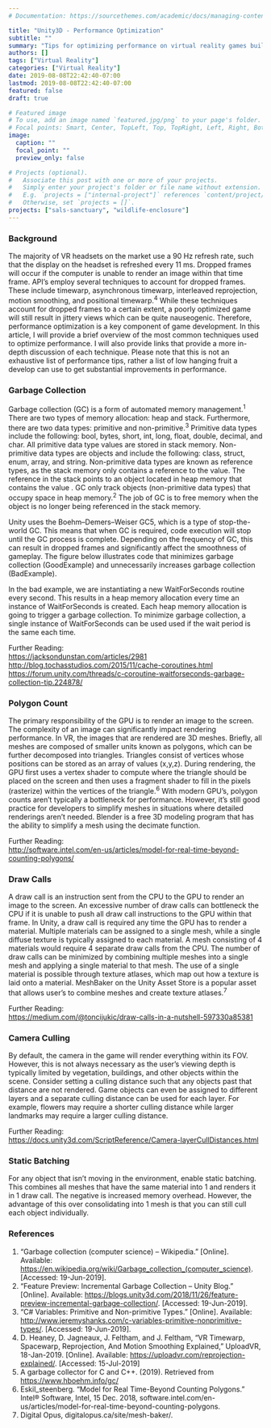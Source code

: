 ```yaml
---
# Documentation: https://sourcethemes.com/academic/docs/managing-content/

title: "Unity3D - Performance Optimization"
subtitle: ""
summary: "Tips for optimizing performance on virtual reality games built with Unity3D"
authors: []
tags: ["Virtual Reality"]
categories: ["Virtual Reality"]
date: 2019-08-08T22:42:40-07:00
lastmod: 2019-08-08T22:42:40-07:00
featured: false
draft: true

# Featured image
# To use, add an image named `featured.jpg/png` to your page's folder.
# Focal points: Smart, Center, TopLeft, Top, TopRight, Left, Right, BottomLeft, Bottom, BottomRight.
image:
  caption: ""
  focal_point: ""
  preview_only: false

# Projects (optional).
#   Associate this post with one or more of your projects.
#   Simply enter your project's folder or file name without extension.
#   E.g. `projects = ["internal-project"]` references `content/project/deep-learning/index.md`.
#   Otherwise, set `projects = []`.
projects: ["sals-sanctuary", "wildlife-enclosure"]
---
```

### Background
The majority of VR headsets on the market use a 90 Hz refresh rate, such that the display on the headset is refreshed every 11 ms. Dropped frames will occur if the computer is unable to render an image within that time frame. API’s employ several techniques to account for dropped frames. These include timewarp, asynchronous timewarp, interleaved reprojection, motion smoothing, and positional timewarp.<sup>4</sup> While these techniques account for dropped frames to a certain extent, a poorly optimized game will still result in jittery views which can be quite nauseogenic. Therefore, performance optimization is a key component of game development. In this article, I will provide a brief overview of the most common techniques used to optimize performance. I will also provide links that provide a more in-depth discussion of each technique. Please note that this is not an exhaustive list of performance tips, rather a list of low hanging fruit a develop can use to get substantial improvements in performance.

### Garbage Collection
Garbage collection (GC) is a form of automated memory management.<sup>1</sup> There are two types of memory allocation: heap and stack. Furthermore, there are two data types: primitive and non-primitive.<sup>3</sup> Primitive data types include the following: bool, bytes, short, int, long, float, double, decimal, and char. All primitive data type values are stored in stack memory. Non-primitive data types are objects and include the following: class, struct, enum, array, and string. Non-primitive data types are known as reference types, as the stack memory only contains a reference to the value. The reference in the stack points to an object located in heap memory that contains the value . GC only track objects (non-primitive data types) that occupy space in heap memory.<sup>2</sup> The job of GC is to free memory when the object is no longer being referenced in the stack memory.

Unity uses the Boehm–Demers–Weiser GC5, which is a type of stop-the-world GC. This means that when GC is required, code execution will stop until the GC process is complete. Depending on the frequency of GC, this can result in dropped frames and significantly affect the smoothness of gameplay. The figure below illustrates code that minimizes garbage collection (GoodExample) and unnecessarily increases garbage collection (BadExample).


In the bad example, we are instantiating a new WaitForSeconds routine every second. This results in a heap memory allocation every time an instance of WaitForSeconds is created. Each heap memory allocation is going to trigger a garbage collection. To minimize garbage collection, a single instance of WaitForSeconds can be used used if the wait period is the same each time.

Further Reading:<br>
https://jacksondunstan.com/articles/2981
http://blog.tochasstudios.com/2015/11/cache-coroutines.html
https://forum.unity.com/threads/c-coroutine-waitforseconds-garbage-collection-tip.224878/

### Polygon Count
The primary responsibility of the GPU is to render an image to the screen. The complexity of an image can significantly impact rendering performance. In VR, the images that are rendered are 3D meshes. Briefly, all meshes are composed of smaller units known as polygons, which can be further decomposed into triangles. Triangles consist of vertices whose positions can be stored as an array of values (x,y,z). During rendering, the GPU first uses a vertex shader to compute where the triangle should be placed on the screen and then uses a fragment shader to fill in the pixels (rasterize) within the vertices of the triangle.<sup>6</sup> With modern GPU’s, polygon counts aren’t typically a bottleneck for performance. However, it’s still good practice for developers to simplify meshes in situations where detailed renderings aren’t needed. Blender is a free 3D modeling program that has the ability to simplify a mesh using the decimate function.

Further Reading:<br>
http://software.intel.com/en-us/articles/model-for-real-time-beyond-counting-polygons/

### Draw Calls
A draw call is an instruction sent from the CPU to the GPU to render an image to the screen. An excessive number of draw calls can bottleneck the CPU if it is unable to push all draw call instructions to the GPU within that frame. In Unity, a draw call is required any time the GPU has to render a material. Multiple materials can be assigned to a single mesh, while a single diffuse texture is typically assigned to each material. A mesh consisting of 4 materials would require 4 separate draw calls from the CPU. The number of draw calls can be minimized by combining multiple meshes into a single mesh and applying a single material to that mesh. The use of a single material is possible through texture atlases, which map out how a texture is laid onto a material. MeshBaker on the Unity Asset Store is a popular asset that allows user’s to combine meshes and create texture atlases.<sup>7</sup>

Further Reading:<br>
https://medium.com/@toncijukic/draw-calls-in-a-nutshell-597330a85381

### Camera Culling
By default, the camera in the game will render everything within its FOV. However, this is not always necessary as the user’s viewing depth is typically limited by vegetation, buildings, and other objects within the scene. Consider setting a culling distance such that any objects past that distance are not rendered. Game objects can even be assigned to different layers and a separate culling distance can be used for each layer. For example, flowers may require a shorter culling distance while larger landmarks may require a larger culling distance.

Further Reading:<br>
https://docs.unity3d.com/ScriptReference/Camera-layerCullDistances.html

### Static Batching
For any object that isn’t moving in the environment, enable static batching. This combines all meshes that have the same material into 1 and renders it in 1 draw call. The negative is increased memory overhead. However, the advantage of this over consolidating into 1 mesh is that you can still cull each object individually.

### References

1. “Garbage collection (computer science) – Wikipedia.” [Online]. Available: https://en.wikipedia.org/wiki/Garbage_collection_(computer_science). [Accessed: 19-Jun-2019].
2. “Feature Preview: Incremental Garbage Collection – Unity Blog.” [Online]. Available: https://blogs.unity3d.com/2018/11/26/feature-preview-incremental-garbage-collection/. [Accessed: 19-Jun-2019].
3. “C# Variables: Primitive and Non-primitive Types.” [Online]. Available: http://www.jeremyshanks.com/c-variables-primitive-nonprimitive-types/. [Accessed: 19-Jun-2019].
4. D. Heaney, D. Jagneaux, J. Feltham, and J. Feltham, “VR Timewarp, Spacewarp, Reprojection, And Motion Smoothing Explained,” UploadVR, 18-Jan-2019. [Online]. Available: https://uploadvr.com/reprojection-explained/. [Accessed: 15-Jul-2019]
5. A garbage collector for C and C++. (2019). Retrieved from https://www.hboehm.info/gc/
6. Eskil_steenberg. “Model for Real Time-Beyond Counting Polygons.” Intel® Software, Intel, 15 Dec. 2018, software.intel.com/en-us/articles/model-for-real-time-beyond-counting-polygons.
7. Digital Opus, digitalopus.ca/site/mesh-baker/.
